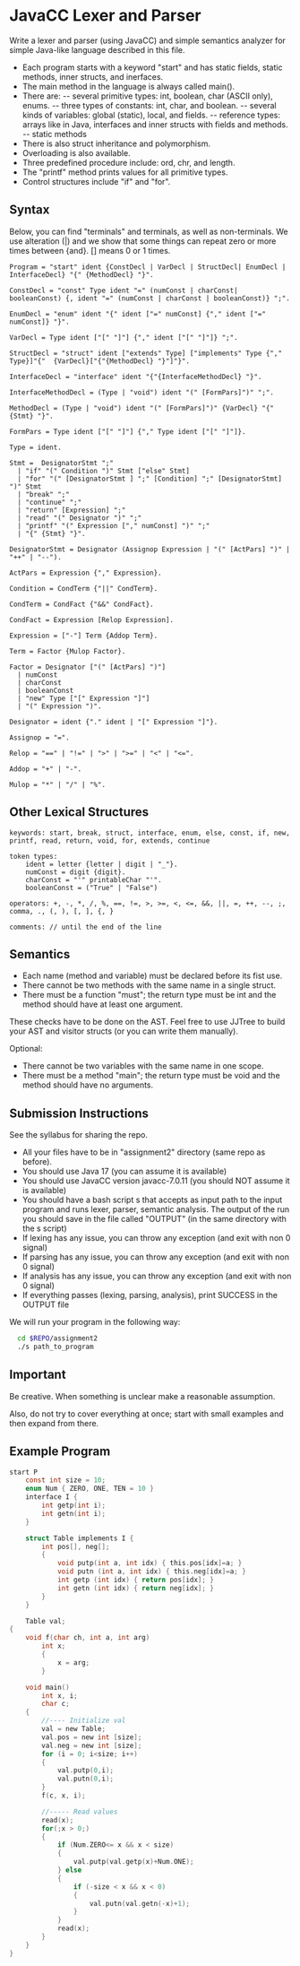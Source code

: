 
# JavaCC Lexer and Parser

Write a lexer and parser (using JavaCC) and simple semantics analyzer
for simple Java-like language described in this file.

 - Each program starts with a keyword "start" and has static fields, static methods, inner structs, and inerfaces.
 - The main method in the language is always called main().
 - There are:
   -- several primitive types: int, boolean, char (ASCII only), enums.
   -- three types of constants: int, char, and boolean.
   -- several kinds of variables: global (static), local, and fields.
   -- reference types: arrays like in Java, interfaces and inner structs with fields and methods.
   -- static methods
 - There is also struct inheritance and polymorphism.
 - Overloading is also available.
 - Three predefined procedure include: ord, chr, and length.
 - The "printf" method prints values for all primitive types.
 - Control structures include "if" and "for".


## Syntax

Below, you can find "terminals" and terminals, as well as
non-terminals.  We use alteration (|) and we show that some things can
repeat zero or more times between {and}. [] means 0 or 1 times.

```
Program = "start" ident {ConstDecl | VarDecl | StructDecl| EnumDecl | InterfaceDecl} "{" {MethodDecl} "}".

ConstDecl = "const" Type ident "=" (numConst | charConst| booleanConst) {, ident "=" (numConst | charConst | booleanConst)} ";".

EnumDecl = "enum" ident "{" ident ["=" numConst] {"," ident ["=" numConst]} "}".

VarDecl = Type ident ["[" "]"] {"," ident ["[" "]"]} ";".

StructDecl = "struct" ident ["extends" Type] ["implements" Type {"," Type}]"{"  {VarDecl}["{"{MethodDecl} "}"]"}".

InterfaceDecl = "interface" ident "{"{InterfaceMethodDecl} "}".

InterfaceMethodDecl = (Type | "void") ident "(" [FormPars]")" ";".

MethodDecl = (Type | "void") ident "(" [FormPars]")" {VarDecl} "{" {Stmt} "}".

FormPars = Type ident ["[" "]"] {"," Type ident ["[" "]"]}.

Type = ident.

Stmt =  DesignatorStmt ";"
  | "if" "(" Condition ")" Stmt ["else" Stmt]
  | "for" "(" [DesignatorStmt ] ";" [Condition] ";" [DesignatorStmt] ")" Stmt
  | "break" ";"
  | "continue" ";"
  | "return" [Expression] ";"
  | "read" "(" Designator ")" ";"
  | "printf" "(" Expression ["," numConst] ")" ";"
  | "{" {Stmt} "}".

DesignatorStmt = Designator (Assignop Expression | "(" [ActPars] ")" | "++" | "--").

ActPars = Expression {"," Expression}.

Condition = CondTerm {"||" CondTerm}.

CondTerm = CondFact {"&&" CondFact}.

CondFact = Expression [Relop Expression].

Expression = ["-"] Term {Addop Term}.

Term = Factor {Mulop Factor}.

Factor = Designator ["(" [ActPars] ")"]
  | numConst
  | charConst
  | booleanConst
  | "new" Type ["[" Expression "]"]
  | "(" Expression ")".

Designator = ident {"." ident | "[" Expression "]"}.

Assignop = "=".

Relop = "==" | "!=" | ">" | ">=" | "<" | "<=".

Addop = "+" | "-".

Mulop = "*" | "/" | "%".
```

## Other Lexical Structures

```
keywords: start, break, struct, interface, enum, else, const, if, new, printf, read, return, void, for, extends, continue

token types:
    ident = letter {letter | digit | "_"}.
    numConst = digit {digit}.
    charConst = "'" printableChar "'".
    booleanConst = ("True" | "False")

operators: +, -, *, /, %, ==, !=, >, >=, <, <=, &&, ||, =, ++, --, ;,
comma, ., (, ), [, ], {, }

comments: // until the end of the line
```

## Semantics

 - Each name (method and variable) must be declared before its fist use.
 - There cannot be two methods with the same name in a single struct.
 - There must be a function "must"; the return type must be int and the method should have at least one argument.

These checks have to be done on the AST.  Feel free to use JJTree to build your AST and visitor structs (or you can write them manually).

Optional:

 - There cannot be two variables with the same name in one scope.
 - There must be a method "main"; the return type must be void and the method should have no arguments.

## Submission Instructions

See the syllabus for sharing the repo.

  * All your files have to be in "assignment2" directory (same repo as before).
  * You should use Java 17 (you can assume it is available)
  * You should use JavaCC version javacc-7.0.11 (you should NOT assume it is available)
  * You should have a bash script s that accepts as input path to the input program and runs lexer, parser, semantic analysis.  The output of the run you should save in the file called "OUTPUT" (in the same directory with the s script)
  * If lexing has any issue, you can throw any exception (and exit with non 0 signal)
  * If parsing has any issue, you can throw any exception (and exit with non 0 signal)
  * If analysis has any issue, you can throw any exception (and exit with non 0 signal)
  * If everything passes (lexing, parsing, analysis), print SUCCESS in the OUTPUT file

We will run your program in the following way:

```bash
  cd $REPO/assignment2
  ./s path_to_program
```

## Important

Be creative.  When something is unclear make a reasonable assumption.

Also, do not try to cover everything at once; start with small
examples and then expand from there.


## Example Program

```c
start P
    const int size = 10;
    enum Num { ZERO, ONE, TEN = 10 }
    interface I {
        int getp(int i);
        int getn(int i);
    }

    struct Table implements I {
        int pos[], neg[];
        {
            void putp(int a, int idx) { this.pos[idx]=a; }
            void putn (int a, int idx) { this.neg[idx]=a; }
            int getp (int idx) { return pos[idx]; }
            int getn (int idx) { return neg[idx]; }
        }
    }

    Table val;
{
    void f(char ch, int a, int arg)
        int x;
        {
            x = arg;
        }

    void main()
        int x, i;
        char c;
    {
        //---- Initialize val
        val = new Table;
        val.pos = new int [size];
        val.neg = new int [size];
        for (i = 0; i<size; i++)
        {
            val.putp(0,i);
            val.putn(0,i);
        }
        f(c, x, i);

        //----- Read values
        read(x);
        for(;x > 0;)
        {
            if (Num.ZERO<= x && x < size)
            {
                val.putp(val.getp(x)+Num.ONE);
            } else
            {
                if (-size < x && x < 0)
                {
                    val.putn(val.getn(-x)+1);
                }
            }
            read(x);
        }
    }
}
```